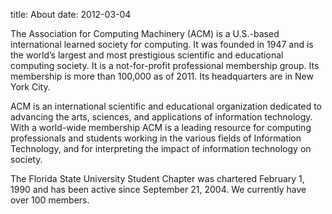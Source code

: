 title: About
date: 2012-03-04

<!-- # About -->

The Association for Computing Machinery (ACM) is a U.S.-based international learned society for computing. It was founded in 1947 and is the world’s largest and most prestigious scientific and educational computing society. It is a not-for-profit professional membership group. Its membership is more than 100,000 as of 2011. Its headquarters are in New York City.

ACM is an international scientific and educational organization dedicated to advancing the arts, sciences, and applications of information technology. With a world-wide membership ACM is a leading resource for computing professionals and students working in the various fields of Information Technology, and for interpreting the impact of information technology on society.

The Florida State University Student Chapter was chartered February 1, 1990 and has been active since September 21, 2004. We currently have over 100 members.
